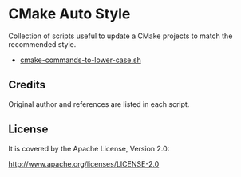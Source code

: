 CMake Auto Style
================

Collection of scripts useful to update a CMake projects to match the recommended style.


* [cmake-commands-to-lower-case.sh](./docs/cmake-commands-to-lower-case.md)


Credits
-------

Original author and references are listed in each script.


License
-------

It is covered by the Apache License, Version 2.0:

http://www.apache.org/licenses/LICENSE-2.0
